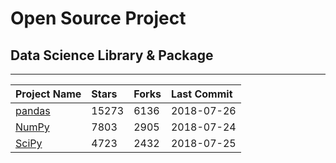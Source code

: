 # Open Source Project

## Data Science Library & Package

---

| Project Name | Stars | Forks | Last Commit |
| :--- | :--- | :--- | :--- |
| [pandas](https://github.com/pandas-dev/pandas) | 15273 | 6136 | 2018-07-26 |
| [NumPy](https://github.com/numpy/numpy) | 7803 | 2905 | 2018-07-24 |
| [SciPy](https://github.com/scipy/scipy) | 4723 | 2432 | 2018-07-25 |




